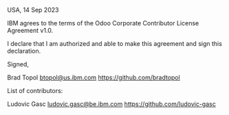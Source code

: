 USA, 14 Sep 2023

IBM agrees to the terms of the Odoo Corporate Contributor License
Agreement v1.0.

I declare that I am authorized and able to make this agreement and sign this
declaration.

Signed,

Brad Topol btopol@us.ibm.com https://github.com/bradtopol

List of contributors:

Ludovic Gasc ludovic.gasc@be.ibm.com https://github.com/ludovic-gasc
